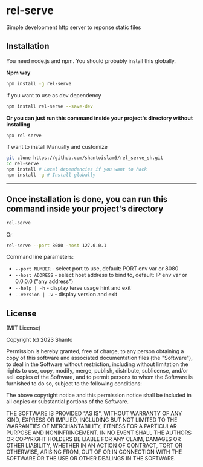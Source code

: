 # rel-serve

Simple development http server to reponse static files

Installation
------------

You need node.js and npm. You should probably install this globally.

**Npm way**
```sh
npm install -g rel-serve
```
if you want to use as dev dependency 

```sh
npm install rel-serve --save-dev
```
**Or you can just run this command inside your project's directory without installing**
```sh 
npx rel-serve
```

if want to install Manually and customize
```sh
git clone https://github.com/shantoislam6/rel_serve_sh.git
cd rel-serve
npm install # Local dependencies if you want to hack
npm install -g # Install globally
```
<hr>

Once installation is done, you can run this command inside your project's directory
------------
```sh
rel-serve
```
Or

```sh 
rel-serve --port 8080 -host 127.0.0.1
```



Command line parameters:

* `--port NUMBER` - select port to use, default: PORT env var or 8080
* `--host ADDRESS` - select host address to bind to, default: IP env var or 0.0.0.0 ("any address")
* `--help | -h` - display terse usage hint and exit
* `--version | -v` - display version and exit

License
-------

(MIT License)

Copyright (c) 2023 Shanto

Permission is hereby granted, free of charge, to any person obtaining a copy of this software and associated documentation files (the "Software"), to deal in the Software without restriction, including without limitation the rights to use, copy, modify, merge, publish, distribute, sublicense, and/or sell copies of the Software, and to permit persons to whom the Software is furnished to do so, subject to the following conditions:

The above copyright notice and this permission notice shall be included in all copies or substantial portions of the Software.

THE SOFTWARE IS PROVIDED "AS IS", WITHOUT WARRANTY OF ANY KIND, EXPRESS OR IMPLIED, INCLUDING BUT NOT LIMITED TO THE WARRANTIES OF MERCHANTABILITY, FITNESS FOR A PARTICULAR PURPOSE AND NONINFRINGEMENT. IN NO EVENT SHALL THE AUTHORS OR COPYRIGHT HOLDERS BE LIABLE FOR ANY CLAIM, DAMAGES OR OTHER LIABILITY, WHETHER IN AN ACTION OF CONTRACT, TORT OR OTHERWISE, ARISING FROM, OUT OF OR IN CONNECTION WITH THE SOFTWARE OR THE USE OR OTHER DEALINGS IN THE SOFTWARE.
